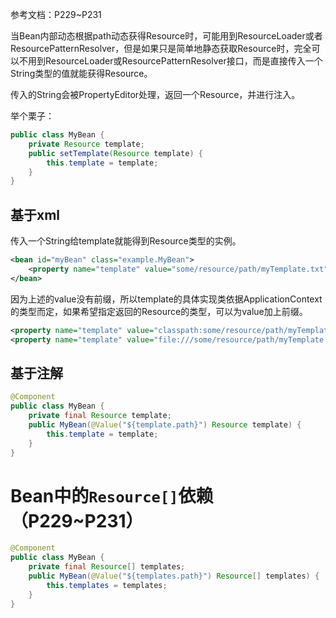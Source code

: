 参考文档：P229~P231

当Bean内部动态根据path动态获得Resource时，可能用到ResourceLoader或者ResourcePatternResolver，但是如果只是简单地静态获取Resource时，完全可以不用到ResourceLoader或ResourcePatternResolver接口，而是直接传入一个String类型的值就能获得Resource。

传入的String会被PropertyEditor处理，返回一个Resource，并进行注入。

举个栗子：
```java
public class MyBean {   
	private Resource template;   
	public setTemplate(Resource template) {   
		this.template = template;  
	}
}
```
## 基于xml

传入一个String给template就能得到Resource类型的实例。
```xml
<bean id="myBean" class="example.MyBean">
	<property name="template" value="some/resource/path/myTemplate.txt"/>
</bean>
```
因为上述的value没有前缀，所以template的具体实现类依据ApplicationContext的类型而定，如果希望指定返回的Resource的类型，可以为value加上前缀。
```xml
<property name="template" value="classpath:some/resource/path/myTemplate.txt">
<property name="template" value="file:///some/resource/path/myTemplate.txt"/>
```
## 基于注解

```java
@Component 
public class MyBean {   
	private final Resource template;   
	public MyBean(@Value("${template.path}") Resource template) {   
		this.template = template;  
	}
}
```

# Bean中的`Resource[]`依赖（P229~P231）

```java
@Component 
public class MyBean {   
	private final Resource[] templates;   
	public MyBean(@Value("${templates.path}") Resource[] templates) {   
		this.templates = templates;
	}
}
```
